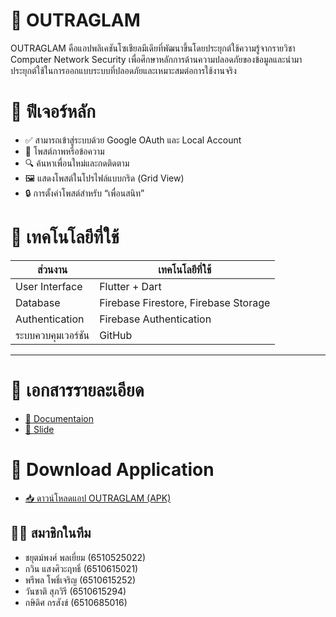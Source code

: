 # 🧾 OUTRAGLAM 

OUTRAGLAM คือแอปพลิเคชันโซเชียลมีเดียที่พัฒนาขึ้นโดยประยุกต์ใช้ความรู้จากรายวิชา Computer Network Security เพื่อศึกษาหลักการด้านความปลอดภัยของข้อมูลและนำมาประยุกต์ใช้ในการออกแบบระบบที่ปลอดภัยและเหมาะสมต่อการใช้งานจริง

# 🚀 ฟีเจอร์หลัก

- ✅ สามารถเข้าสู่ระบบด้วย Google OAuth และ Local Account
- 📝 โพสต์ภาพหรือข้อความ
- 🔍 ค้นหาเพื่อนใหม่และกดติดตาม
- 🖼️ แสดงโพสต์ในโปรไฟล์แบบกริด (Grid View)
- 🔒 การตั้งค่าโพสต์สำหรับ “เพื่อนสนิท” 


# 🔧 เทคโนโลยีที่ใช้

| ส่วนงาน           | เทคโนโลยีที่ใช้           |
|-------------------|----------------------------|
| User Interface   | Flutter + Dart             |
| Database          | Firebase Firestore, Firebase Storage         |
| Authentication     | Firebase Authentication     |
| ระบบควบคุมเวอร์ชัน | GitHub                      |

---


# 📌 เอกสารรายละเอียด
- [📝 Documentaion](https://tuipied-my.sharepoint.com/:w:/g/personal/kasidit_kor_dome_tu_ac_th/EVRXk7cs3xdKm6Vv7Tvx494BJ9rr_BtpZ_BdA-TyUErlhA?e=4Qymqo)
- [📄 Slide](https://www.canva.com/design/DAGgsv4TWpc/gEaNXvXkX18d2_FYh27pag/edit?utm_content=DAGgsv4TWpc&utm_campaign=designshare&utm_medium=link2&utm_source=sharebutton)


# 📲 Download Application
- [📥 ดาวน์โหลดแอป OUTRAGLAM (APK)](https://drive.google.com/file/d/1s5PWluIYUjqMJtB4q-TpfUHFgJ9OO7Jg/view?usp=sharing)


## 👨‍💻 สมาชิกในทีม

- ชยุตม์พงศ์ พลเยี่ยม (6510525022)  
- กวิน แสงศิวะฤทธิ์ (6510615021)  
- พรีพล โพธิ์เจริญ  (6510615252)
- วันชาติ สุภวิรี  (6510615294)
- กษิดิศ กรสังข์ (6510685016)

